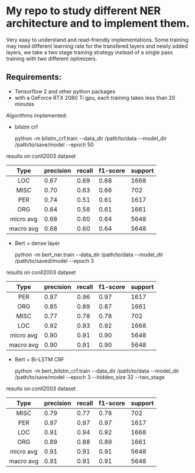 # My repo to study different NER architecture and to implement them.

Very easy to understand and read-friendly implementations. Some training may need different learning rate for
the transfered layers and newly added layers, we take a two stage training strategy instead of a single pass training
with two different optimizers.


## Requirements:
* Tensorflow 2 and other python packages
* with a GeForce RTX 2080 Ti gpu, each training takes less than 20 minutes



Algorithms implemented:
* bilstm crf
    
    python -m bilstm_crf.train --data_dir /path/to/data --model_dir /path/to/save/model --epoch 50

results on conll2003 dataset

|  Type|precision|recall|f1-score|support|
|:---:|---------|------|--------|-------|
|  LOC|0.67|0.69|0.68|1668|
|  MISC|       0.70  |    0.63 |     0.66   |    702|
 |     PER |      0.74  |    0.51    |  0.61 |     1617|
 |     ORG  |     0.64  |    0.58     | 0.61  |    1661 |
|micro avg  |     0.68  |    0.60   |   0.64  |    5648 |
|macro avg  |     0.68  |    0.60   |   0.64  |    5648 |

* Bert + dense layer

    python -m bert_ner.train --data_dir /path/to/data --model_dir /path/to/saved/model --epoch 3

results on conll2003 dataset

| Type| precision  |  recall | f1-score |  support|
|:-----:|------------|---------|----------|---------|
|   PER    |   0.97    |  0.96   |   0.97  |    1617|
|   ORG     |  0.85 |     0.89 |     0.87   |   1661|
| MISC     |  0.77  |    0.78 |     0.78  |     702|
|  LOC   |    0.92  |    0.93  |    0.92 |     1668|
|micro avg |      0.90  |    0.91   |   0.90  |    5648|
|macro avg  |     0.90  |    0.91  |    0.90 |     5648|

* Bert + Bi-LSTM CRF

    python -m bert_bilstm_crf.train --data_dir /path/to/data --model_dir /path/to/save/model --epoch 3 --hidden_size 32 --two_stage
        

results on conll2003 dataset

| Type| precision  |  recall | f1-score |  support|
|:-----:|------------|---------|----------|---------|
|MISC   |    0.79   |   0.77  |    0.78  |     702|
 |     PER  |     0.97  |    0.97 |     0.97 |     1617|
 |     LOC  |     0.91  |    0.94 |     0.92 |     1668|
 |     ORG  |     0.89   |   0.88  |    0.89 |     1661|
|micro avg  |     0.91   |   0.91  |    0.91  |    5648|
|macro avg  |     0.91   |   0.91  |    0.91  |    5648|

